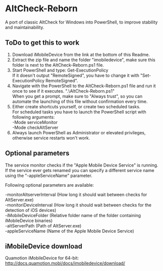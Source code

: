 # AltCheck-Reborn
A port of classic AltCheck for Windows into PowerShell, to improve stability and maintainability.

## ToDo to get this to work
1. Download iMobileDevice from the link at the bottom of this Readme.
2. Extract the zip file and name the folder "imobiledevice", make sure this folder is next to the AltCheck-Reborn.ps1 file.
3. Start PowerShell and type: Get-ExecutionPolicy\
If it doesn't output "RemoteSigned", you have to change it with "Set-ExecutionPolicy RemoteSigned".
4. Navigate with the PowerShell to the AltCheck-Reborn.ps1 file and run it once to see if it executes. ".\AltCheck-Reborn.ps1"\
When you get a prompt, make sure to "Always trust", so you can automate the launching of this file without confirmation every time.
5. Either create shortcuts yourself, or create two scheduled tasks.\
For scheduled tasks you have to launch the PowerShell script with following arguments:\
<path of AltCheck-Reborn.ps1> -Mode serviceMonitor\
<path of AltCheck-Reborn.ps1> -Mode checkAltServer
6. Always launch PowerShell as Administrator or elevated privileges, otherwise service restarts won't work.

## Optional parameters
The service monitor checks if the "Apple Mobile Device Service" is running.\
If the service ever gets renamed you can specify a different service name using the "-appleServiceName" parameter.

Following optional parameters are available:

-monitorAltserverInterval (How long it should wait between checks for AltServer.exe)\
-monitoriDeviceInterval (How long it should wait between checks for the detection of iOS devices)\
-iMobileDeviceFolder (Relative folder name of the folder containing iMobileDevice binaries)\
-altServerPath (Path of AltServer.exe)\
-appleServiceName (Name of the Apple Mobile Device Service)

## iMobileDevice download
Quamotion iMobileDevice for 64-bit: http://docs.quamotion.mobi/docs/imobiledevice/download/
